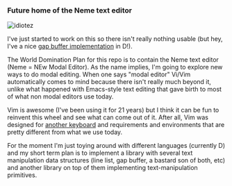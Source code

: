 ### Future home of the Neme text editor

![idiotez](https://i.imgflip.com/1le4it.jpg)

I've just started to work on this so there isn't really nothing usable 
(but hey, I've a nice [gap buffer implementation](https://github.com/juanjux/neme/blob/master/source/core/gapbuffer.d) 
in D!).

The World Domination Plan for this repo is to contain the Neme text editor 
(Neme = NEw Modal Editor). As the name implies, I'm going to explore 
new ways to do modal editing. When one says "modal editor" Vi/Vim 
automatically comes to mind because there isn't really much beyond it, 
unlike what happened with Emacs-style text editing that gave birth to
most of what non modal editors use today.

Vim is awesome (I've been using it for 21 years) but I think it can be fun
to reinvent this wheel and see what can come out of it. After all, Vim 
was designed for [another keyboard](https://en.wikipedia.org/wiki/Vi#/media/File:KB_Terminal_ADM3A.svg)
and requirements and environments that are pretty different from what we 
use today.

For the moment I'm just toying around with different languages (currently D) 
and my short term plan is to implement a library with several text manipulation
data structures (line list, gap buffer, a bastard son of both, etc) and another library on top of them
implementing text-manipulation primitives.

